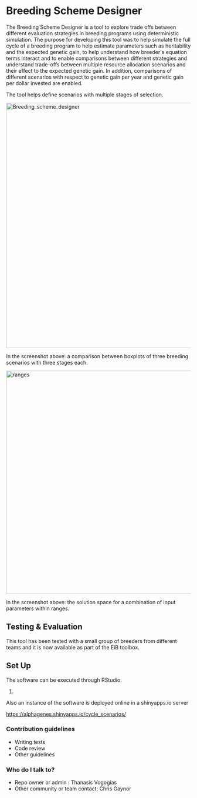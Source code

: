 # Breeding Scheme Designer #

The Breeding Scheme Designer is a tool to explore trade offs between different evaluation strategies in breeding programs using deterministic simulation. The purpose for developing this tool was to help simulate the full cycle of a breeding program to help estimate parameters such as heritability and the expected genetic gain, to help understand how breeder's equation terms interact and to enable comparisons between different strategies and understand trade-offs between multiple resource allocation scenarios and their effect to the expected genetic gain. In addition, comparisons of different scenarios with respect to genetic gain per year and genetic gain per dollar invested are enabled.

The tool helps define scenarios with multiple stages of selection. 

<img width="668" alt="Breeding_scheme_designer" src="https://user-images.githubusercontent.com/8427251/134358626-ee38189a-fe40-4cac-bf6d-4cb5b630703f.png">

In the screenshot above: a comparison between boxplots of three breeding scenarios with three stages each. 

<img width="608" alt="ranges" src="https://user-images.githubusercontent.com/8427251/134371478-7acde81b-543e-4b13-a2f2-f09b94a57412.png">

In the screenshot above: the solution space for a combination of input parameters within ranges.

## Testing & Evaluation

This tool has been tested with a small group of breeders from different teams and it is now available as part of the EiB toolbox.


## Set Up

The software can be executed through RStudio.

1. 

Also an instance of the software is deployed online in a shinyapps.io server

https://alphagenes.shinyapps.io/cycle_scenarios/

### Contribution guidelines ###

* Writing tests
* Code review
* Other guidelines

### Who do I talk to? ###

* Repo owner or admin : Thanasis Vogogias
* Other community or team contact: Chris Gaynor

